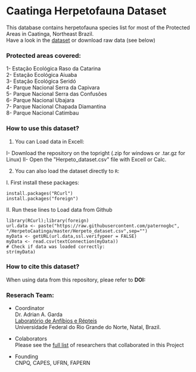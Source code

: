 # Caatinga Herpetofauna **Dataset**
This database contains herpetofauna species list for most of the Protected Areas in Caatinga, Northeast Brazil.  
Have a look in the [dataset](https://github.com/paternogbc/HerpetoCaatinga/blob/master/Herpeto_dataset.csv) or download raw data (see below)

### Protected areas covered:
1- Estação Ecológica Raso da Catarina  
2- Estação Ecológica Aiuaba  
3- Estação Ecológica Seridó  
4- Parque Nacional Serra da Capivara  
5- Parque Nacional Serra das Confusões   
6- Parque Nacional Ubajara  
7- Parque Nacional Chapada Diamantina  
8- Parque Nacional Catimbau  

### How to use this dataset?

1. You can Load data in Excell:  

  I- Download the repository on the topright (.zip for windows or .tar.gz for Linux)
  II- Open the "Herpeto_dataset.csv" file with Excell or Calc.

2.  You can also load the dataset directly to `R`:  

  I. First install these packages:  
```{r}
install.packages("RCurl")
install.packages("foreign")
```

  II. Run these lines to Load data from Github  

```{r}
library(RCurl);library(foreign)
url.data <- paste("https://raw.githubusercontent.com/paternogbc",
"/HerpetoCaatinga/master/Herpeto_dataset.csv",sep="")
myData <- getURL(url.data,ssl.verifypeer = FALSE)
myData <- read.csv(textConnection(myData))
# Check if data was loaded correctly:
str(myData)
``` 
### How to cite this dataset?

When using data from this repository, pleae refer to **DOI:** 

### Reserach Team:

* Coordinator  
Dr. Adrian A. Garda  
[Laboratório de Anfíbios e Répteis](http://larufrn.visaomagu.org/)  
Universidade Federal do Rio Grande do Norte, Natal, Brazil.  

* Colaborators  
Please see the [full list](https://github.com/paternogbc/HerpetoCaatinga/blob/master/team.csv) of researchers that collaborated in this Project

* Founding  
CNPQ, CAPES, UFRN, FAPERN
